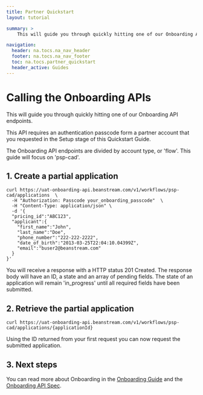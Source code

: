 ```yaml
---
title: Partner Quickstart
layout: tutorial

summary: >
    This will guide you through quickly hitting one of our Onboarding API endpoints.

navigation:
  header: na.tocs.na_nav_header
  footer: na.tocs.na_nav_footer
  toc: na.tocs.partner_quickstart
  header_active: Guides
---
```


# Calling the Onboarding APIs

This will guide you through quickly hitting one of our Onboarding API endpoints.

This API requires an authentication passcode form a partner account that you requested in the Setup stage of this Quickstart Guide.

The Onboarding API endpoints are divided by account type, or 'flow'. This guide will focus on 'psp-cad'.


## 1. Create a partial application
```
curl https://uat-onboarding-api.beanstream.com/v1/workflows/psp-cad/applications  \
  -H "Authorization: Passcode your_onboarding_passcode"  \
  -H "Content-Type: application/json" \
  -d '{
  "pricing_id":"ABC123",
  "applicant":{
    "first_name":"John",
    "last_name":"Doe",
    "phone_number":"222-222-2222",
    "date_of_birth":"2013-03-25T22:04:10.04399Z",
    "email":"buser2@beanstream.com"
  }
}'
```

You will receive a response with a HTTP status 201 Created. The response body will have an ID, a state and an array of pending fields. The state of an application will remain 'in_progress' until all required fields have been submitted.

## 2. Retrieve the partial application

```
curl https://uat-onboarding-api.beanstream.com/v1/workflows/psp-cad/applications/{applicationId}
```

Using the ID returned from your first request you can now request the submitted application.

## 3. Next steps
You can read more about Onboarding in the [Onboarding Guide](/docs/guides/onboarding) and the [Onboarding API Spec](/docs/references/partner_api/spec/).
